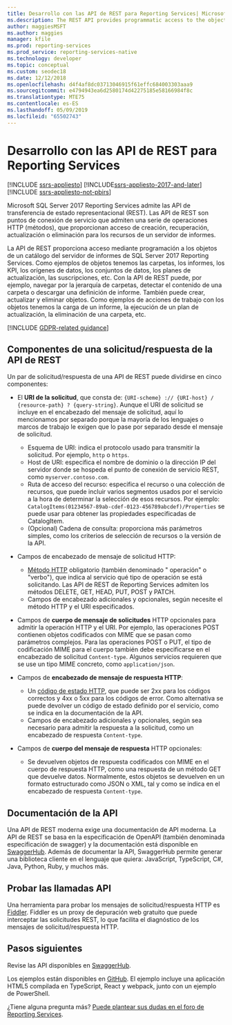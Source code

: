 ```yaml
---
title: Desarrollo con las API de REST para Reporting Services| Microsoft Docs
ms.description: The REST API provides programmatic access to the objects in a SQL Server 2017 Reporting Services report server catalog.
author: maggiesMSFT
ms.author: maggies
manager: kfile
ms.prod: reporting-services
ms.prod_service: reporting-services-native
ms.technology: developer
ms.topic: conceptual
ms.custom: seodec18
ms.date: 12/12/2018
ms.openlocfilehash: d4f4af8dc03713046915f61effc684003303aaa9
ms.sourcegitcommit: e4794943ea6d2580174d42275185e58166984f8c
ms.translationtype: MTE75
ms.contentlocale: es-ES
ms.lasthandoff: 05/09/2019
ms.locfileid: "65502743"
---
```

# <a name="develop-with-the-rest-apis-for-reporting-services"></a>Desarrollo con las API de REST para Reporting Services

[!INCLUDE [ssrs-appliesto](../../includes/ssrs-appliesto.md)] [!INCLUDE[ssrs-appliesto-2017-and-later](../../includes/ssrs-appliesto-2017-and-later.md)] [!INCLUDE [ssrs-appliesto-not-pbirs](../../includes/ssrs-appliesto-not-pbirs.md)]

Microsoft SQL Server 2017 Reporting Services admite las API de transferencia de estado representacional (REST). Las API de REST son puntos de conexión de servicio que admiten una serie de operaciones HTTP (métodos), que proporcionan acceso de creación, recuperación, actualización o eliminación para los recursos de un servidor de informes.

La API de REST proporciona acceso mediante programación a los objetos de un catálogo del servidor de informes de SQL Server 2017 Reporting Services. Como ejemplos de objetos tenemos las carpetas, los informes, los KPI, los orígenes de datos, los conjuntos de datos, los planes de actualización, las suscripciones, etc. Con la API de REST puede, por ejemplo, navegar por la jerarquía de carpetas, detectar el contenido de una carpeta o descargar una definición de informe. También puede crear, actualizar y eliminar objetos. Como ejemplos de acciones de trabajo con los objetos tenemos la carga de un informe, la ejecución de un plan de actualización, la eliminación de una carpeta, etc.

[!INCLUDE [GDPR-related guidance](../../includes/gdpr-hybrid-note.md)]

## <a name="components-of-a-rest-api-requestresponse"></a>Componentes de una solicitud/respuesta de la API de REST

Un par de solicitud/respuesta de una API de REST puede dividirse en cinco componentes:

* El **URI de la solicitud**, que consta de: `{URI-scheme} :// {URI-host} / {resource-path} ? {query-string}`. Aunque el URI de solicitud se incluye en el encabezado del mensaje de solicitud, aquí lo mencionamos por separado porque la mayoría de los lenguajes o marcos de trabajo le exigen que lo pase por separado desde el mensaje de solicitud.

    * Esquema de URI: indica el protocolo usado para transmitir la solicitud. Por ejemplo, `http` o `https`.
    * Host de URI: especifica el nombre de dominio o la dirección IP del servidor donde se hospeda el punto de conexión de servicio REST, como `myserver.contoso.com`.
    * Ruta de acceso del recurso: especifica el recurso o una colección de recursos, que puede incluir varios segmentos usados por el servicio a la hora de determinar la selección de esos recursos. Por ejemplo: `CatalogItems(01234567-89ab-cdef-0123-456789abcdef)/Properties` se puede usar para obtener las propiedades especificadas de CatalogItem.
    * (Opcional) Cadena de consulta: proporciona más parámetros simples, como los criterios de selección de recursos o la versión de la API.

* Campos de encabezado de mensaje de solicitud HTTP:

    * [Método HTTP](http://www.w3.org/Protocols/rfc2616/rfc2616-sec9.html) obligatorio (también denominado " operación" o "verbo"), que indica al servicio qué tipo de operación se está solicitando. Las API de REST de Reporting Services admiten los métodos DELETE, GET, HEAD, PUT, POST y PATCH.
    * Campos de encabezado adicionales y opcionales, según necesite el método HTTP y el URI especificados.

* Campos de **cuerpo de mensaje de solicitudes** HTTP opcionales para admitir la operación HTTP y el URI. Por ejemplo, las operaciones POST contienen objetos codificados con MIME que se pasan como parámetros complejos. Para las operaciones POST o PUT, el tipo de codificación MIME para el cuerpo también debe especificarse en el encabezado de solicitud `Content-type`. Algunos servicios requieren que se use un tipo MIME concreto, como `application/json`.

* Campos de **encabezado de mensaje de respuesta HTTP**:

    * Un [código de estado HTTP](http://www.w3.org/Protocols/HTTP/HTRESP.html), que puede ser 2xx para los códigos correctos y 4xx o 5xx para los códigos de error. Como alternativa se puede devolver un código de estado definido por el servicio, como se indica en la documentación de la API.
    * Campos de encabezado adicionales y opcionales, según sea necesario para admitir la respuesta a la solicitud, como un encabezado de respuesta `Content-type`.

* Campos de **cuerpo del mensaje de respuesta** HTTP opcionales:

    * Se devuelven objetos de respuesta codificados con MIME en el cuerpo de respuesta HTTP, como una respuesta de un método GET que devuelve datos. Normalmente, estos objetos se devuelven en un formato estructurado como JSON o XML, tal y como se indica en el encabezado de respuesta `Content-type`.

## <a name="api-documentation"></a>Documentación de la API

Una API de REST moderna exige una documentación de API moderna. La API de REST se basa en la especificación de OpenAPI (también denominada especificación de swagger) y la documentación está disponible en [SwaggerHub](https://app.swaggerhub.com/api/microsoft-rs/SSRS/2.0). Además de documentar la API, SwaggerHub permite generar una biblioteca cliente en el lenguaje que quiera: JavaScript, TypeScript, C#, Java, Python, Ruby, y muchos más.

## <a name="testing-api-calls"></a>Probar las llamadas API

Una herramienta para probar los mensajes de solicitud/respuesta HTTP es [Fiddler](https://www.telerik.com/fiddler). Fiddler es un proxy de depuración web gratuito que puede interceptar las solicitudes REST, lo que facilita el diagnóstico de los mensajes de solicitud/respuesta HTTP.

## <a name="next-steps"></a>Pasos siguientes

Revise las API disponibles en [SwaggerHub](https://app.swaggerhub.com/api/microsoft-rs/SSRS/2.0).

Los ejemplos están disponibles en [GitHub](https://github.com/Microsoft/Reporting-Services). El ejemplo incluye una aplicación HTML5 compilada en TypeScript, React y webpack, junto con un ejemplo de PowerShell.

¿Tiene alguna pregunta más? [Puede plantear sus dudas en el foro de Reporting Services](https://go.microsoft.com/fwlink/?LinkId=620231).
